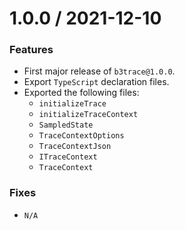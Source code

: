 # 1.0.0 / 2021-12-10

### Features

-   First major release of `b3trace@1.0.0`.
-   Export `TypeScript` declaration files.
-   Exported the following files:
    -   `initializeTrace`
    -   `initializeTraceContext`
    -   `SampledState`
    -   `TraceContextOptions`
    -   `TraceContextJson`
    -   `ITraceContext`
    -   `TraceContext`

### Fixes

-   `N/A`
